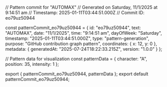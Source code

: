 // Pattern commit for "AUTOMAX"
// Generated on Saturday, 11/1/2025 at 9:14:51 am
// Timestamp: 2025-01-11T03:44:51.000Z
// Commit ID: eo79uz50944

const patternCommit_eo79uz50944 = {
  id: "eo79uz50944",
  text: "AUTOMAX",
  date: "11/1/2025",
  time: "9:14:51 am",
  dayOfWeek: "Saturday",
  timestamp: "2025-01-11T03:44:51.000Z",
  type: "pattern-generation",
  purpose: "GitHub contribution graph pattern",
  coordinates: {
    x: 12,
    y: 0
  },
  metadata: {
    generatedAt: "2025-07-24T18:22:33.215Z",
    version: "1.0.0"
  }
};

// Pattern data for visualization
const patternData = {
  character: "A",
  position: 35,
  intensity: 1
};

export { patternCommit_eo79uz50944, patternData };
export default patternCommit_eo79uz50944;
